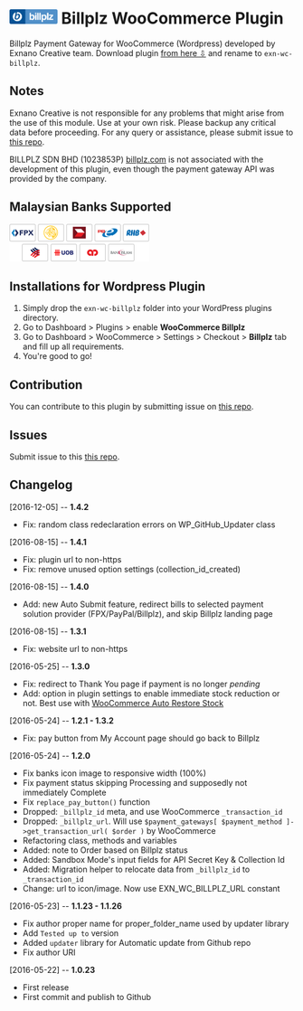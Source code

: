 <img src="https://raw.githubusercontent.com/abdusfauzi/exn-wc-billplz/master/assets/billplz-logo-64.png" height="26"> Billplz WooCommerce Plugin
=====================

Billplz Payment Gateway for WooCommerce (Wordpress) developed by Exnano Creative team. Download plugin [from here &#8681;](https://github.com/abdusfauzi/exn-wc-billplz/archive/master.zip) and rename to `exn-wc-billplz`.


Notes
-----
Exnano Creative is not responsible for any problems that might arise from the use of this module.
Use at your own risk. Please backup any critical data before proceeding. For any query or assistance, please submit issue to [this repo](https://github.com/abdusfauzi/exn-wc-billplz/issues).

BILLPLZ SDN BHD (1023853P) [billplz.com](https://www.billplz.com) is not associated with the development of this plugin, even though the payment gateway API was provided by the company.


Malaysian Banks Supported
-----
<img src="https://raw.githubusercontent.com/abdusfauzi/exn-wc-billplz/master/assets/billplz-banks.png" height="66" alt="FPX Banks">


Installations for Wordpress Plugin
-----------------------------
1. Simply drop the `exn-wc-billplz` folder into your WordPress plugins directory.
2. Go to Dashboard > Plugins > enable **WooCommerce Billplz**
3. Go to Dashboard > WooCommerce > Settings > Checkout > **Billplz** tab and fill up all requirements.
4. You're good to go!


Contribution
------------
You can contribute to this plugin by submitting issue on [this repo](https://github.com/abdusfauzi/exn-wc-billplz/issues).


Issues
------------
Submit issue to this [this repo](https://github.com/abdusfauzi/exn-wc-billplz/issues).


Changelog
------------
[2016-12-05] -- **1.4.2**
- Fix: random class redeclaration errors on WP_GitHub_Updater class

[2016-08-15] -- **1.4.1**
- Fix: plugin url to non-https
- Fix: remove unused option settings (collection_id_created)

[2016-08-15] -- **1.4.0**
- Add: new Auto Submit feature, redirect bills to selected payment solution provider (FPX/PayPal/Billplz), and skip Billplz landing page

[2016-08-15] -- **1.3.1**
- Fix: website url to non-https

[2016-05-25] -- **1.3.0**
- Fix: redirect to Thank You page if payment is no longer _pending_
- Add: option in plugin settings to enable immediate stock reduction or not. Best use with [WooCommerce Auto Restore Stock](https://wordpress.org/plugins/woocommerce-auto-restore-stock/)

[2016-05-24] -- **1.2.1 - 1.3.2**
- Fix: pay button from My Account page should go back to Billplz

[2016-05-24] -- **1.2.0**
- Fix banks icon image to responsive width (100%)
- Fix payment status skipping Processing and supposedly not immediately Complete
- Fix `replace_pay_button()` function
- Dropped: `_billplz_id` meta, and use WooCommerce `_transaction_id`
- Dropped: `_billplz_url`. Will use `$payment_gateways[ $payment_method ]->get_transaction_url( $order )` by WooCommerce
- Refactoring class, methods and variables
- Added: note to Order based on Billplz status
- Added: Sandbox Mode's input fields for API Secret Key & Collection Id
- Added: Migration helper to relocate data from `_billplz_id` to `_transaction_id`
- Change: url to icon/image. Now use EXN_WC_BILLPLZ_URL constant

[2016-05-23] -- **1.1.23 - 1.1.26**
- Fix author proper name for proper_folder_name used by updater library
- Add `Tested up to` version
- Added `updater` library for Automatic update from Github repo
- Fix author URI

[2016-05-22] -- **1.0.23**
- First release
- First commit and publish to Github
